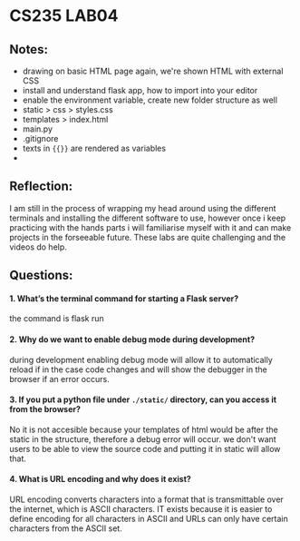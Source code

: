 # CS235 LAB04
## Notes:
- drawing on basic HTML page again, we're shown HTML with external CSS
- install and understand flask app, how to import into your editor
- enable the environment variable, create new folder structure as well 
- static > css > styles.css
- templates > index.html
- main.py
- .gitignore
- texts in `{{}}` are rendered as variables
- 

## Reflection: 
 I am still in the process of wrapping my head around using the different terminals and installing the different software to use, however once i keep practicing with the hands
 parts i will familiarise myself with it and can make projects in the forseeable future. These labs are quite challenging and the videos do help.
 
## Questions:
 
#### 1. Whatʼs the terminal command for starting a Flask server?
  the command is flask run
  
#### 2. Why do we want to enable debug mode during development?
  during development enabling debug mode will allow it to automatically reload if in the case code changes and will show the debugger in the browser if an error occurs.

#### 3. If you put a python file under `./static/` directory, can you access it from the browser?
  No it is not accesible because your templates of html would be after the static in the structure, therefore a debug error will occur.
  we don't want users to be able to view the source code and putting it in static will allow that.

#### 4. What is URL encoding and why does it exist?
  URL encoding converts characters into a format that is transmittable over the internet, which is ASCII characters. IT exists because it is easier to define encoding for all characters in ASCII and URLs can only have certain characters from the ASCII set.
